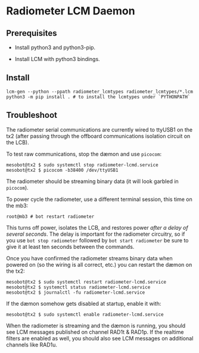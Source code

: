Radiometer LCM Daemon
=====================

Prerequisites
-------------

- Install python3 and python3-pip.

- Install LCM with python3 bindings.

Install
-------

```shell
lcm-gen --python --ppath radiometer_lcmtypes radiometer_lcmtypes/*.lcm
python3 -m pip install . # to install the lcmtypes under `PYTHONPATH`
```

Troubleshoot
------------

The radiometer serial communications are currently wired to ttyUSB1 on the tx2 (after passing through the offboard communications isolation circuit on the LCB).

To test raw communications, stop the dæmon and use `picocom`:

```shell
mesobot@tx2 $ sudo systemctl stop radiometer-lcmd.service
mesobot@tx2 $ picocom -b38400 /dev/ttyUSB1
```

The radiometer should be streaming binary data (it will look garbled in `picocom`).

To power cycle the radiometer, use a different terminal session, this time on the mb3:

```shell
root@mb3 # bot restart radiometer
```

This turns off power, isolates the LCB, and restores power *after a delay of several seconds*. The delay is important for the radiometer circuitry, so if you use `bot stop radiometer` followed by `bot start radiometer` be sure to give it at least ten seconds between the commands.

Once you have confirmed the radiometer streams binary data when powered on (so the wiring is all correct, etc.) you can restart the dæmon on the tx2:

```shell
mesobot@tx2 $ sudo systemctl restart radiometer-lcmd.service
mesobot@tx2 $ systemctl status radiometer-lcmd.service
mesobot@tx2 $ journalctl -fu radiometer-lcmd.service
```

If the dæmon somehow gets disabled at startup, enable it with:

```shell
mesobot@tx2 $ sudo systemctl enable radiometer-lcmd.service
```

When the radiometer is streaming and the dæmon is running, you should see LCM messages published on channel RAD1t & RAD1p. If the realtime filters are enabled as well, you should also see LCM messages on additional channels like RAD1u.